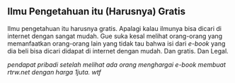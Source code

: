 ## Ilmu Pengetahuan itu (Harusnya) Gratis

Ilmu pengetahuan itu harusnya gratis. Apalagi kalau ilmunya bisa dicari di internet dengan sangat mudah. Gue suka kesal melihat orang-orang yang memanfaatkan orang-orang lain yang tidak tau bahwa isi dari _e-book_ yang dia beli bisa dicari didapat di internet dengan mudah. Dan gratis. Dan Legal.

_pendapat pribadi setelah melihat ada orang menghargai e-book membuat rtrw.net dengan harga 1juta. wtf_

<!-- {"time": "2008-06-02 18:43:03", "title": "Ilmu Pengetahuan itu (Harusnya) Gratis"} -->
